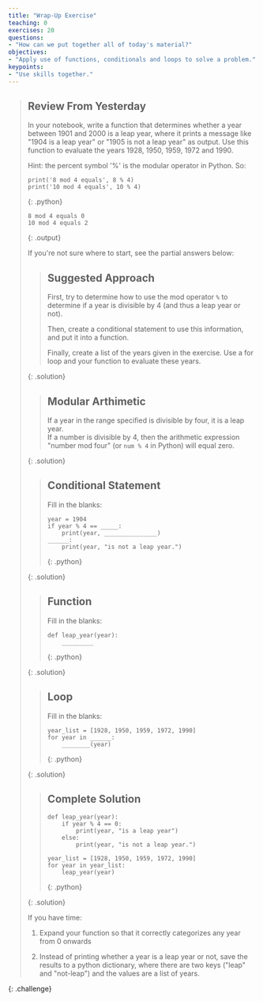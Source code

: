 ```yaml
---
title: "Wrap-Up Exercise"
teaching: 0
exercises: 20
questions:
- "How can we put together all of today's material?"
objectives:
- "Apply use of functions, conditionals and loops to solve a problem." 
keypoints:
- "Use skills together."
---
```


> ## Review From Yesterday
> 
> In your notebook, write a function that determines whether a year between 1901 and 2000 is a leap year, 
> where it prints a message like "1904 is a leap year" or "1905 is not a leap year" as 
> output.  Use this function to evaluate the years 1928, 1950, 1959, 1972 and 1990.    
> 
> Hint: the percent symbol '%' is the modular operator in Python.  So: 
>
> ~~~
> print('8 mod 4 equals', 8 % 4)
> print('10 mod 4 equals', 10 % 4)
> ~~~
> {: .python}
> ~~~
> 8 mod 4 equals 0
> 10 mod 4 equals 2
> ~~~
> {: .output}
> 
> If you're not sure where to start, see the partial answers below: 
> 
> > ## Suggested Approach
> > 
> > First, try to determine how to use the mod operator `%` to determine 
> > if a year is divisible by 4 (and thus a leap year or not).  
> > 
> > Then, create a conditional statement to use this information, and put 
> > it into a function.  
> > 
> > Finally, create a list of the years given in the exercise.  Use a for loop 
> > and your function to evaluate these years.  
> > 
> {: .solution}
> 
> > ## Modular Arthimetic
> > 
> > If a year in the range specified is divisible by four, it is a leap year.  
> > If a number is divisible by 4, then the arithmetic expression "number mod four" (or 
> > `num % 4` in Python) will equal zero.  
> > 
> {: .solution}
> 
> > ## Conditional Statement
> > 
> > Fill in the blanks: 
> > 
> > ~~~
> > year = 1904
> > if year % 4 == _____:
> >     print(year, _______________)
> > ______: 
> >     print(year, "is not a leap year.")
> > ~~~
> > {: .python}
> > 
> {: .solution}
> 
> > ## Function
> > 
> > Fill in the blanks: 
> > 
> > ~~~
> > def leap_year(year):
> > 	_________
> > ~~~
> > {: .python}
> > 
> {: .solution}
> 
> > ## Loop
> > 
> > Fill in the blanks: 
> > 
> > ~~~
> > year_list = [1928, 1950, 1959, 1972, 1990]
> > for year in ______:
> >     ________(year)
> > ~~~
> > {: .python}
> > 
> {: .solution}
> 
> > ## Complete Solution
> > 
> > ~~~
> > def leap_year(year):
> >     if year % 4 == 0:
> >         print(year, "is a leap year")
> >     else:
> >         print(year, "is not a leap year.")
> > 
> > year_list = [1928, 1950, 1959, 1972, 1990]
> > for year in year_list:
> >     leap_year(year)
> > ~~~
> > {: .python}
> > 
> {: .solution}
> 
> If you have time: 
> 
> 1. Expand your function so that it correctly categorizes 
> any year from 0 onwards
> 
> 1. Instead of printing whether a year is a leap year or not, save 
> the results to a python dictionary, where there are two keys ("leap"
> and "not-leap") and the values are a list of years.  
> 
{: .challenge}

[anaconda]: https://docs.continuum.io/anaconda/install
[jupyter]: http://jupyter.org/
[markdown]: https://en.wikipedia.org/wiki/Markdown
[gapminder]: http://gapminder.org
